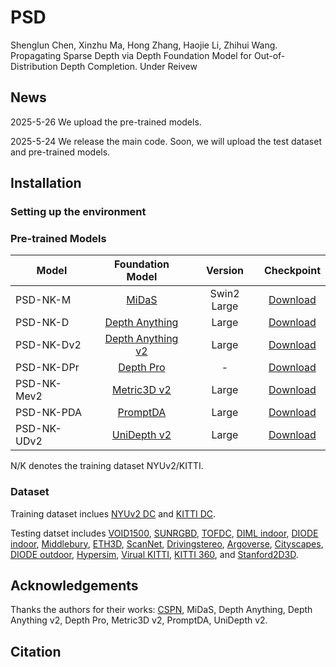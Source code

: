 # PSD
Shenglun Chen, Xinzhu Ma, Hong Zhang, Haojie Li, Zhihui Wang. Propagating Sparse Depth via Depth Foundation Model for Out-of-Distribution Depth Completion. Under Reivew

## News

2025-5-26 We upload the pre-trained models.

2025-5-24 We release the main code. Soon, we will upload the test dataset and pre-trained models.

## Installation

### Setting up the environment


### Pre-trained Models
| Model      | Foundation Model  | Version |  Checkpoint  |
| --------   | :-----:  | :----:  | :----: |  
| PSD-NK-M   | [MiDaS](https://github.com/isl-org/MiDaS)             | Swin2 Large | [Download](https://drive.google.com/file/d/1W9q85dDaxRsuKubHTSpOjXXEjOBErSCh/view?usp=drive_link) |
| PSD-NK-D   | [Depth Anything](https://github.com/LiheYoung/Depth-Anything)    | Large       | [Download](https://drive.google.com/file/d/1ynNWqq1POKF0g2JbvroMksPTKdBvP10F/view?usp=drive_link) |  
| PSD-NK-Dv2 | [Depth Anything v2](https://github.com/DepthAnything/Depth-Anything-V2) |  Large      | [Download](https://drive.google.com/file/d/1uzsuLMbldVl9DGNtGFfCs4fZI3umsLVV/view?usp=drive_link) |
| PSD-NK-DPr | [Depth Pro](https://github.com/apple/ml-depth-pro)         |  -          | [Download](https://drive.google.com/file/d/1BAoW_G5WZwsoTbNXnAbTlK3qkg2q_3_P/view?usp=drive_link) |
| PSD-NK-Mev2| [Metric3D v2](https://github.com/YvanYin/Metric3D)       |  Large      | [Download](https://drive.google.com/file/d/1ADCAuotj6g06R0Pp2tmP0xSKfBEk5rjy/view?usp=drive_link) |
| PSD-NK-PDA | [PromptDA](https://github.com/DepthAnything/PromptDA)          |  Large      | [Download](https://drive.google.com/file/d/1ozhjyLL_1Wy6kWaPHi136asskliHhxsE/view?usp=drive_link) |
| PSD-NK-UDv2| [UniDepth v2](https://github.com/lpiccinelli-eth/unidepth)       |  Large      | [Download](https://drive.google.com/file/d/1uypXb_fF6ERMnsS_k04kd-J7dJ81oC1l/view?usp=drive_link) |

N/K denotes the training dataset NYUv2/KITTI.

### Dataset

Training dataset inclues [NYUv2 DC](https://github.com/fangchangma/sparse-to-dense) and [KITTI DC](https://www.cvlibs.net/datasets/kitti/eval_depth.php?benchmark=depth_completion).

Testing datset includes [VOID1500](https://github.com/alexklwong/void-dataset), [SUNRGBD](https://rgbd.cs.princeton.edu/), [TOFDC](https://yanzq95.github.io/projectpage/TOFDC/index.html), [DIML indoor](https://dimlrgbd.github.io/), [DIODE indoor](https://diode-dataset.org/), [Middlebury](https://vision.middlebury.edu/stereo/data/), [ETH3D](https://www.eth3d.net/datasets), [ScanNet](http://www.scan-net.org/), [Drivingstereo](https://drivingstereo-dataset.github.io/), [Argoverse](https://www.argoverse.org/), [Cityscapes](https://www.cityscapes-dataset.com/), [DIODE outdoor](https://diode-dataset.org/), [Hypersim](https://github.com/apple/ml-hypersim), [Virual KITTI](https://europe.naverlabs.com/proxy-virtual-worlds-vkitti-2/), [KITTI 360](https://www.cvlibs.net/datasets/kitti-360/), and [Stanford2D3D](https://redivis.com/datasets/f304-a3vhsvcaf).

## Acknowledgements

Thanks the authors for their works: [CSPN](https://github.com/XinJCheng/CSPN), MiDaS, Depth Anything, Depth Anything v2, Depth Pro, Metric3D v2, PromptDA, UniDepth v2.

## Citation
